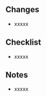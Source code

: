 ## Changes
<!-- List up changes you've made below. -->

- xxxxx

## Checklist
<!-- Let team members know what to check in the peer review process. -->

- xxxxx

## Notes
<!-- Add whatever you want to let team members know about the changes. Write "Nothing" if you have nothing special. -->

- xxxxx
